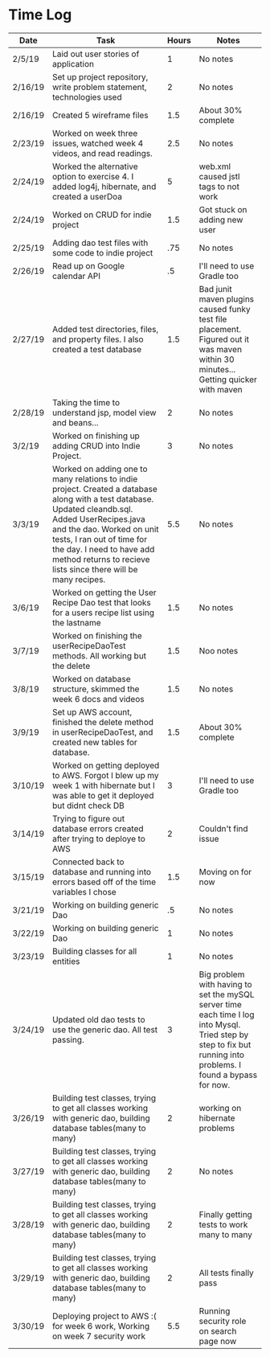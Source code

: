 # Time Log

| Date | Task | Hours | Notes|
|------|------|-------|------|
|2/5/19| Laid out user stories of application | 1 | No notes|
|2/16/19|Set up project repository, write problem statement, technologies used| 2 | No notes|
|2/16/19|Created 5 wireframe files | 1.5 | About 30% complete|
|2/23/19|Worked on week three issues, watched week 4 videos, and read readings.| 2.5 | No notes|
|2/24/19|Worked the alternative option to exercise 4.  I added log4j, hibernate, and created a userDoa| 5 | web.xml caused jstl tags to not work|
|2/24/19|Worked on CRUD for indie project | 1.5 | Got stuck on adding new user|
|2/25/19|Adding dao test files with some code to indie project| .75 | No notes|
|2/26/19|Read up on Google calendar API| .5 | I'll need to use Gradle too |
|2/27/19|Added test directories, files, and property files.  I also created a test database| 1.5| Bad junit maven plugins caused funky test file placement.  Figured out it was maven within 30 minutes... Getting quicker with maven|
|2/28/19|Taking the time to understand jsp, model view and beans...| 2 | No notes |
|3/2/19|Worked on finishing up adding CRUD into Indie Project. | 3 | No notes |
|3/3/19|Worked on adding one to many relations to indie project.  Created a database along with a test database.  Updated cleandb.sql.  Added UserRecipes.java and the dao.  Worked on unit tests, I ran out of time for the day.  I need to have add method returns to recieve lists since there will be many recipes. | 5.5 | No notes|
|3/6/19|Worked on getting the User Recipe Dao test that looks for a users recipe list using the lastname| 1.5 | No notes |
|3/7/19|Worked on finishing the userRecipeDaoTest methods.  All working but the delete | 1.5 | Noo notes|
|3/8/19|Worked on database structure, skimmed the week 6 docs and videos | 1.5 | No notes|
|3/9/19|Set up AWS account, finished the delete method in userRecipeDaoTest, and created new tables for database.| 1.5 | About 30% complete|
|3/10/19|Worked on getting deployed to AWS.  Forgot I blew up my week 1 with hibernate but I was able to get it deployed but didnt check DB| 3 | I'll need to use Gradle too |
|3/14/19|Trying to figure out database errors created after trying to deploye to AWS | 2 | Couldn't find issue|
|3/15/19|Connected back to database and running into errors based off of the time variables I chose| 1.5| Moving on for now|
|3/21/19|Working on building generic Dao| .5 | No notes|
|3/22/19|Working on building generic Dao| 1 | No notes|
|3/23/19|Building classes for all entities| 1 | No notes|
|3/24/19|Updated old dao tests to use the generic dao.  All test passing.| 3 | Big problem with having to set the mySQL server time each time I log into Mysql.  Tried step by step to fix but running into problems.  I found a bypass for now.|
|3/26/19|Building test classes, trying to get all classes working with generic dao, building database tables(many to many)| 2 | working on hibernate problems|
|3/27/19|Building test classes, trying to get all classes working with generic dao, building database tables(many to many)| 2 | No notes|
|3/28/19|Building test classes, trying to get all classes working with generic dao, building database tables(many to many)| 2 | Finally getting tests to work many to many|
|3/29/19|Building test classes, trying to get all classes working with generic dao, building database tables(many to many)| 2 | All tests finally pass|
|3/30/19|Deploying project to AWS :( for week 6 work, Working on week 7 security work| 5.5 | Running security role on search page now|